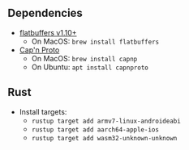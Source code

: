 
## Dependencies
* [flatbuffers v1.10+](https://github.com/google/flatbuffers)
    * On MacOS: `brew install flatbuffers` 
* [Cap'n Proto](https://capnproto.org/install.html)
    * On MacOS: `brew install capnp` 
    * On Ubuntu: `apt install capnproto` 

## Rust
* Install targets:
  * `rustup target add armv7-linux-androideabi`
  * `rustup target add aarch64-apple-ios`
  * `rustup target add wasm32-unknown-unknown`
